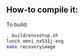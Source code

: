 ## How-to compile it:

To build:

```sh
. build/envsetup.sh
lunch omni_nx531j-eng
make recoveryimage
```
